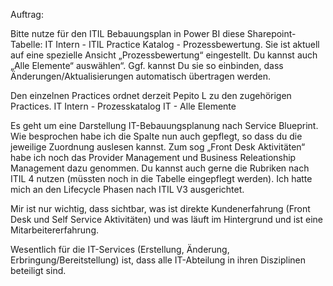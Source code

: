 Auftrag:

Bitte nutze für den ITIL Bebauungsplan in Power BI diese Sharepoint-Tabelle: IT Intern - ITIL Practice Katalog - Prozessbewertung. 
Sie ist aktuell auf eine spezielle Ansicht „Prozessbewertung“ eingestellt. Du kannst auch „Alle Elemente“ auswählen“.
Ggf. kannst Du sie so einbinden, dass Änderungen/Aktualisierungen automatisch übertragen werden.

Den einzelnen Practices ordnet derzeit Pepito L zu den zugehörigen Practices.
IT Intern - Prozesskatalog IT - Alle Elemente

Es geht um eine Darstellung IT-Bebauungsplanung nach Service Blueprint.
Wie besprochen habe ich die Spalte nun auch gepflegt, so dass du die jeweilige Zuordnung auslesen kannst.
Zum sog „Front Desk Aktivitäten“ habe ich noch das Provider Management und Business Releationship Management dazu genommen. 
Du kannst auch gerne die Rubriken nach ITIL 4 nutzen (müssten noch in die Tabelle eingepflegt werden). Ich hatte mich an den Lifecycle Phasen nach ITIL V3 ausgerichtet. 

Mir ist nur wichtig, dass sichtbar, was ist direkte Kundenerfahrung (Front Desk und Self Service Aktivitäten) und was läuft im Hintergrund und ist eine Mitarbeitererfahrung.

Wesentlich für die IT-Services (Erstellung, Änderung, Erbringung/Bereitstellung) ist, dass alle IT-Abteilung in ihren Disziplinen beteiligt sind.
